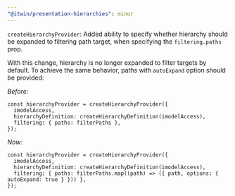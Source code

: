 ```yaml
---
"@itwin/presentation-hierarchies": minor
---
```


`createHierarchyProvider`: Added ability to specify whether hierarchy should be expanded to filtering path target, when specifying the `filtering.paths` prop.

With this change, hierarchy is no longer expanded to filter targets by default. To achieve the same behavior, paths with `autoExpand` option should be provided:

_Before:_

```tsx
const hierarchyProvider = createHierarchyProvider({
  imodelAccess,
  hierarchyDefinition: createHierarchyDefinition(imodelAccess),
  filtering: { paths: filterPaths },
});
```

_Now:_

```tsx
const hierarchyProvider = createHierarchyProvider({
  imodelAccess,
  hierarchyDefinition: createHierarchyDefinition(imodelAccess),
  filtering: { paths: filterPaths.map((path) => ({ path, options: { autoExpand: true } })) },
});
```
